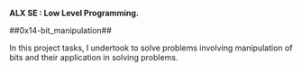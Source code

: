 **ALX SE : Low Level Programming.**

##0x14-bit_manipulation##

In this project tasks, I undertook to solve problems involving manipulation of bits and 
their application in solving problems.
